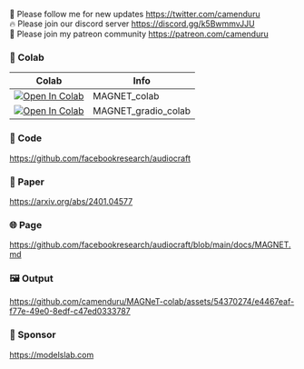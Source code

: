 🐣 Please follow me for new updates https://twitter.com/camenduru <br />
🔥 Please join our discord server https://discord.gg/k5BwmmvJJU <br />
🥳 Please join my patreon community https://patreon.com/camenduru <br />

### 🦒 Colab

| Colab | Info
| --- | --- |
[![Open In Colab](https://colab.research.google.com/assets/colab-badge.svg)](https://colab.research.google.com/github/camenduru/MAGNET-colab/blob/main/MAGNET_colab.ipynb) | MAGNET_colab
[![Open In Colab](https://colab.research.google.com/assets/colab-badge.svg)](https://colab.research.google.com/github/camenduru/MAGNET-colab/blob/main/MAGNET_gradio_colab.ipynb) | MAGNET_gradio_colab

### 🧬 Code
https://github.com/facebookresearch/audiocraft

### 📄 Paper
https://arxiv.org/abs/2401.04577

### 🌐 Page
https://github.com/facebookresearch/audiocraft/blob/main/docs/MAGNET.md

### 🖼 Output

https://github.com/camenduru/MAGNeT-colab/assets/54370274/e4467eaf-f77e-49e0-8edf-c47ed0333787

### 🏢 Sponsor
https://modelslab.com
